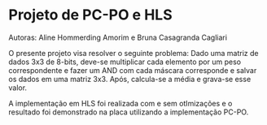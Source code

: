 # Projeto de PC-PO e HLS
Autoras: Aline Hommerding Amorim e Bruna Casagranda Cagliari

O presente projeto visa resolver o seguinte problema: Dado	uma matriz	de	dados	3x3	de	8-bits,	deve-se	multiplicar cada elemento por	um	peso	
correspondente	e	fazer	um	AND	com	cada máscara	corresponde	e	salvar os	dados	em uma matriz	3x3.	Após,	calcula-se	a	média	e	grava-se esse
valor.	

A implementação em HLS foi realizada com e sem otImizações e o resultado foi demonstrado na placa utilizando a implementação PC-PO.
